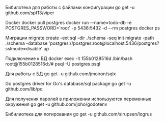 Бибилотека для работы с файлами конфигурации
go get -u github.com/spf13/viper

Docker
docker pull postgres
docker run --name=todo-db -e POSTGRES_PASSWORD='root' -p 5436:5432 -d --rm postgres
docker ps

Миграции
migrate create -ext sql -dir ./schema -seq init
migrate -path ./schema -database 'postgres://postgres:root@localhost:5436/postgres?sslmode=disable' up

Подключение к БД
docker exec -it 155b0128516d /bin/bash
root@155b0128516d:/# psql -U postgres
psql

Для работы с БД
go get -u github.com/jmoiron/sqlx

Go postgres driver for Go's database/sql package
go get -u github.com/lib/pq

Для получения паролей в приложении используются переменные окружения
go get -u github.com/joho/godotenv

Бибилиотека для логирования
go get -u github.com/sirupsen/logrus